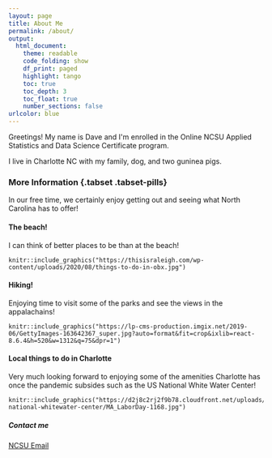 ```yaml
---
layout: page
title: About Me
permalink: /about/
output:
  html_document:
    theme: readable
    code_folding: show
    df_print: paged
    highlight: tango
    toc: true
    toc_depth: 3
    toc_float: true
    number_sections: false
urlcolor: blue
---
```


Greetings!  My name is Dave and I'm enrolled in the Online NCSU Applied Statistics and Data Science Certificate program.

I live in Charlotte NC with my family, dog, and two guninea pigs.


### More Information {.tabset .tabset-pills}

In our free time, we certainly enjoy getting out and seeing what North Carolina has to offer!

#### The beach!

I can think of better places to be than at the beach!

```{r echo=FALSE, fig.align='center', out.width="25%" }
knitr::include_graphics("https://thisisraleigh.com/wp-content/uploads/2020/08/things-to-do-in-obx.jpg")
```

#### Hiking!

Enjoying time to visit some of the parks and see the views in the appalachains!

```{r echo=FALSE, fig.align='center', out.width="25%"}
knitr::include_graphics("https://lp-cms-production.imgix.net/2019-06/GettyImages-163642367_super.jpg?auto=format&fit=crop&ixlib=react-8.6.4&h=520&w=1312&q=75&dpr=1")
```

#### Local things to do in Charlotte

Very much looking forward to enjoying some of the amenities Charlotte has once the pandemic subsides such as the US National White Water Center!

```{r echo=FALSE, fig.align='center', out.width="25%"}
knitr::include_graphics("https://d2j8c2rj2f9b78.cloudfront.net/uploads/us-national-whitewater-center/MA_LaborDay-1168.jpg")
```


##### Contact me

[NCSU Email](dberger2@NCSU.edu)
